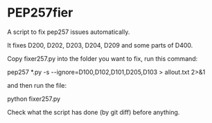 PEP257fier
==========

A script to fix pep257 issues automatically.

It fixes D200, D202, D203, D204, D209 and some parts of D400.

Copy fixer257.py into the folder you want to fix, run this command:

   pep257 *.py -s --ignore=D100,D102,D101,D205,D103 > allout.txt 2>&1

and then run the file:

   python fixer257.py

Check what the script has done (by git diff) before anything.
